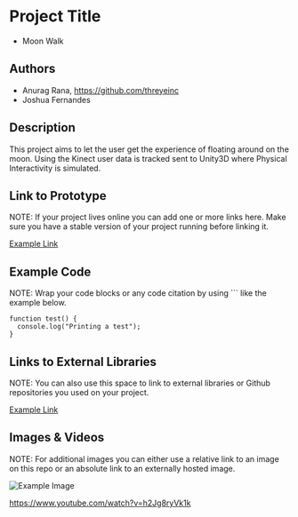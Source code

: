 # Project Title
- Moon Walk


## Authors
- Anurag Rana, https://github.com/threyeinc
- Joshua Fernandes

## Description
This project aims to let the user get the experience of floating around on the moon. Using the Kinect user data is tracked sent to Unity3D where Physical Interactivity is simulated.

## Link to Prototype
NOTE: If your project lives online you can add one or more links here. Make sure you have a stable version of your project running before linking it.

[Example Link](http://www.google.com "Example Link")

## Example Code
NOTE: Wrap your code blocks or any code citation by using ``` like the example below.
```
function test() {
  console.log("Printing a test");
}
```
## Links to External Libraries
 NOTE: You can also use this space to link to external libraries or Github repositories you used on your project.

[Example Link](http://www.google.com "Example Link")

## Images & Videos
NOTE: For additional images you can either use a relative link to an image on this repo or an absolute link to an externally hosted image.

![Example Image](project_images/cover.jpg?raw=true "Example Image")



https://www.youtube.com/watch?v=h2Jg8ryVk1k
